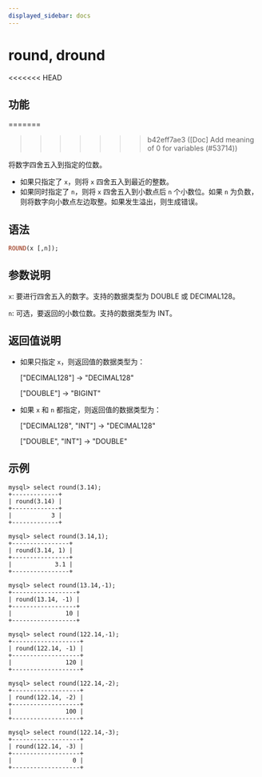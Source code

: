 ```yaml
---
displayed_sidebar: docs
---
```


# round, dround

<<<<<<< HEAD
## 功能
=======

>>>>>>> b42eff7ae3 ([Doc] Add meaning of 0 for variables (#53714))

将数字四舍五入到指定的位数。

- 如果只指定了 `x`，则将 `x` 四舍五入到最近的整数。
- 如果同时指定了 `n`，则将 `x` 四舍五入到小数点后 `n` 个小数位。如果 `n` 为负数，则将数字向小数点左边取整。如果发生溢出，则生成错误。

## 语法

```Haskell
ROUND(x [,n]);
```

## 参数说明

`x`: 要进行四舍五入的数字。支持的数据类型为 DOUBLE 或 DECIMAL128。

`n`: 可选，要返回的小数位数。支持的数据类型为 INT。

## 返回值说明

- 如果只指定 `x`，则返回值的数据类型为：

  ["DECIMAL128"] -> "DECIMAL128"

  ["DOUBLE"] -> "BIGINT"

- 如果 `x` 和 `n` 都指定，则返回值的数据类型为：

  ["DECIMAL128", "INT"] -> "DECIMAL128"

  ["DOUBLE", "INT"] -> "DOUBLE"

## 示例

```Plain Text
mysql> select round(3.14);
+-------------+
| round(3.14) |
+-------------+
|           3 |
+-------------+

mysql> select round(3.14,1);
+----------------+
| round(3.14, 1) |
+----------------+
|            3.1 |
+----------------+

mysql> select round(13.14,-1);
+------------------+
| round(13.14, -1) |
+------------------+
|               10 |
+------------------+

mysql> select round(122.14,-1);
+-------------------+
| round(122.14, -1) |
+-------------------+
|               120 |
+-------------------+

mysql> select round(122.14,-2);
+-------------------+
| round(122.14, -2) |
+-------------------+
|               100 |
+-------------------+

mysql> select round(122.14,-3);
+-------------------+
| round(122.14, -3) |
+-------------------+
|                 0 |
+-------------------+
```
